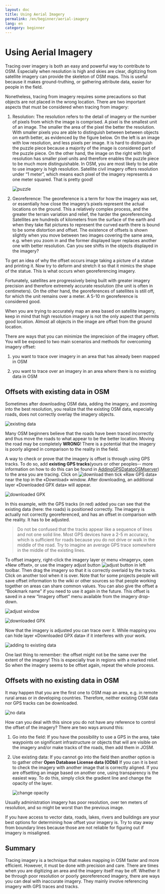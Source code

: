```yaml
---
layout: doc
title: Using Aerial Imagery
permalink: /en/beginner/aerial-imagery
lang: en
category: beginner
---
```


Using Aerial Imagery
====================

Tracing over imagery is both an easy and powerful way to contribute to
OSM. Especially when resolution is high and skies are clear, digitizing
from satellite imagery can provide the skeleton of OSM maps. This is
useful because it makes ground-truthing, or gathering attribute data,
easier for people in the field.

Nonetheless, tracing from imagery requires some precautions so that
objects are not placed in the wrong location. There are two important
aspects that must be considered when tracing from imagery:

1.  Resolution: The resolution refers to the detail of imagery or the
    number of pixels from which the image is comprised. A pixel is the
    smallest unit of an image. The smaller the area of the pixel the
    better the resolution. With smaller pixels you are able to
    distinguish between between objects on earth better, as evidenced by
    the figure below. On the left is an image with low resolution, and
    less pixels per image. It is hard to distinguish the puzzle piece
    because a majority of the image is considered part of the puzzle
    piece. On the other hand, the image on the right with high
    resolution has smaller pixel units and therefore enables the puzzle
    piece to be much
    more distinguishable. In OSM, you are most likely to be able to use
    imagery is high resolution. Satellite civil imagery offers
    resolution under “1 meter”, which means each pixel of the imagery
    represents a one meter squared. That is pretty good!

    ![puzzle][]

2.  Georeference: The georeference is a term for how the imagery was
    set, or essentially how close the imagery’s pixels represent the
    actual locations on the ground. This a relatively complex process,
    and the greater the terrain variation and relief, the harder the
    georeferencing. Satellites are hundreds of kilometers from the
    surface of the earth and when they take flat pictures to represent
    the curved earth there is bound to be some distortion and offset.
    The existence of offsets is shown slightly when you move between two
    images covering the same area, e.g. when you zoom in and the former
    displayed layer replaces another one with better resolution. Can you
    see shifts in the objects displayed in the imagery?

To get an idea of why the offset occurs image taking a picture of a
statue and printing it. Now try to deform and stretch it so that it
mimics the shape of the statue. This is what occurs when georeferencing
imagery.

Fortunately, satellites are progressively being built with greater
imagery precision and therefore extremely accurate resolution (the unit
is often in centimeters). On the other hand, the georeferences of
satellites is still off, for which the unit remains over a meter. A 5-10
m georeference is considered good.

When you are trying to accurately map an area based on satellite
imagery, keep in mind that high resolution imagery is not the only
aspect that permits good location. Almost all objects in the image are
offset from the ground location.

There are ways that you can minimize the imprecision of the imagery
offset. You will be exposed to two main scenarios and methods for
overcoming imagery offset:

1. you want to trace over imagery in an area that has already been
mapped in OSM

2. you want to trace over an imagery in an area where there is no
existing data in OSM

Offsets with existing data in OSM
---------------------------------

Sometimes after downloading OSM data, adding the imagery, and zooming
into the best resolution, you realize that the existing OSM data,
especially roads, does not correctly overlay the imagery objects.

![existing data][]

Many OSM beginners believe that the roads have been traced incorrectly
and thus move the roads to what appear to be the better location. Moving
the road may be completely __WRONG__! There is a potential that the
imagery is poorly aligned in comparison to the reality in the field.

A way to check or prove that the imagery is offset is through using GPS
tracks. To do so, add __existing GPS tracks__(yours or
other peoples-- more information on how to do this can be found in
[Adding](https://docs.google.com/a/engelsted.co/document/d/1jjlthSuc9yltWxQDKxeQD4OO9LvH_DaGwEsdlxSE6l8/edit)[](https://docs.google.com/a/engelsted.co/document/d/1jjlthSuc9yltWxQDKxeQD4OO9LvH_DaGwEsdlxSE6l8/edit)[GPS](https://docs.google.com/a/engelsted.co/document/d/1jjlthSuc9yltWxQDKxeQD4OO9LvH_DaGwEsdlxSE6l8/edit)[](https://docs.google.com/a/engelsted.co/document/d/1jjlthSuc9yltWxQDKxeQD4OO9LvH_DaGwEsdlxSE6l8/edit)[Data](https://docs.google.com/a/engelsted.co/document/d/1jjlthSuc9yltWxQDKxeQD4OO9LvH_DaGwEsdlxSE6l8/edit)[](https://docs.google.com/a/engelsted.co/document/d/1jjlthSuc9yltWxQDKxeQD4OO9LvH_DaGwEsdlxSE6l8/edit)[to](https://docs.google.com/a/engelsted.co/document/d/1jjlthSuc9yltWxQDKxeQD4OO9LvH_DaGwEsdlxSE6l8/edit)[](https://docs.google.com/a/engelsted.co/document/d/1jjlthSuc9yltWxQDKxeQD4OO9LvH_DaGwEsdlxSE6l8/edit)[OSM](https://docs.google.com/a/engelsted.co/document/d/1jjlthSuc9yltWxQDKxeQD4OO9LvH_DaGwEsdlxSE6l8/edit)[](https://docs.google.com/a/engelsted.co/document/d/1jjlthSuc9yltWxQDKxeQD4OO9LvH_DaGwEsdlxSE6l8/edit)[server](https://docs.google.com/a/engelsted.co/document/d/1jjlthSuc9yltWxQDKxeQD4OO9LvH_DaGwEsdlxSE6l8/edit))
to the area you are tracing. Click on
![download][] then tick «Raw GPS
data» near the top in the «Download» window. After downloading, an
additional layer «Downloaded GPX data» will appear.

![downloaded GPX][]

In this example, with the GPS tracks (in red) added you can see that the
existing data (here: the roads) is positioned correctly. The imagery is
actually not correctly georeferenced, and has an offset in comparison
with the reality. It has to be adjusted.

> Do not be confused that the tracks appear like a sequence of
> lines and not one solid line. Most GPS devices have a 2-5 m accuracy,
> which is sufficient for roads because you do not drive or walk in the
> middle of the road. Try to imagine an average GPS trace somewhere in the
> middle of the existing lines.

To offset imagery, right-click the imagery layer or menu «Imagery», open
«New offset», or use the imagery adjust button
![adjust button][] in left toolbar. Then
drag the imagery so that it is correctly overlaid by the tracks. Click
on another tool when it is over. Note that for some projects people will
save offset information to the wiki or other sources so that people
working together on areas can share common values. You can also give the
offset a “Bookmark name” if you need to use it again in the future. This
offset is saved in a new “Imagery offset” menu available from the
imagery drop-down.

![adjust window][]

![downloaded GPX][]

Now that the imagery is adjusted you can trace over it. While mapping
you can hide layer «Downloaded GPX data» if it interferes with your
work.

![adding to existing data][]

One last thing to remember: the offset might not be the same over the
extent of the imagery! This is especially true in regions with a marked
relief. So when the imagery seems to be offset again, repeat the whole
process.

Offsets with no existing data in OSM
------------------------------------

It may happen that you are the first one to OSM map an area, e.g. in
remote rural areas or in developing countries. Therefore, neither
existing OSM data nor GPS tracks can be downloaded.

![no data][]

How can you deal with this since you do not have any reference to
control the offset of the imagery? There are two ways around this:

1.  Go into the field: If you have the possibility to use a GPS in the
    area, take waypoints on significant infrastructure or objects that
    will are visible on the imagery and/or make tracks of the roads,
    then add them in JOSM.

2.  Use existing data: If you cannot go into the field then another
    option is to gather other __Open Database License data (ODbl)__
    If you can it is best to check the imagery with another image that
    is correctly aligned. If you are offsetting an image based on
    another one, using transparency is the easiest way. To do this,
    simply click the gradient line and change the opacity of the layer.

    ![change opacity][]

Usually administration imagery has poor resolution, over ten meters of
resolution, and so might be worst than the previous image.

If you have access to vector data, roads, lakes, rivers and buildings
are your best options for determining how offset your imagery is. Try to
stay away from boundary lines because those are not reliable for
figuring out if imagery is misaligned.

Summary
-------

Tracing imagery is a technique that makes mapping in OSM faster and more
efficient. However, it must be done with precision and care. There are
times when you are digitizing an area and the imagery itself may be off.
Whether it be through poor resolution or poorly georeferenced imagery,
there are ways you can deal with inaccurate imagery. They mainly involve
referencing imagery with GPS traces and tracks.

[puzzle]: {{site.baseurl}}/images/offset_puzzle_en.png
[existing data]: {{site.baseurl}}/images/offset_existing_data_en.png
[download]: {{site.baseurl}}/images/offset_tool_download_en.png
[downloaded GPX]: {{site.baseurl}}/images/offset_downloaded_gpx_en.png
[adjust button]: {{site.baseurl}}/images/offset_tool_adjust_en.png
[adjust window]: {{site.baseurl}}/images/offset_adjust_window_en.png
[adding to existing data]: {{site.baseurl}}/images/offset_add_to_data_en.png
[no data]: {{site.baseurl}}/images/offset_no_data_en.png
[change opacity]: {{site.baseurl}}/images/offset_change_opacity_en.png
